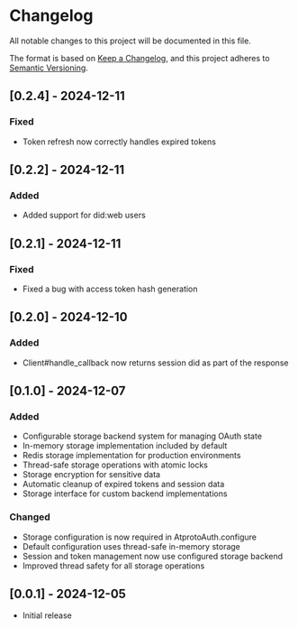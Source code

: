 # Changelog
All notable changes to this project will be documented in this file.

The format is based on [Keep a Changelog](https://keepachangelog.com/en/1.0.0/),
and this project adheres to [Semantic Versioning](https://semver.org/spec/v2.0.0.html).

## [0.2.4] - 2024-12-11
### Fixed
- Token refresh now correctly handles expired tokens

## [0.2.2] - 2024-12-11
### Added
- Added support for did:web users

## [0.2.1] - 2024-12-11
### Fixed
- Fixed a bug with access token hash generation

## [0.2.0] - 2024-12-10
### Added
- Client#handle_callback now returns session did as part of the response

## [0.1.0] - 2024-12-07

### Added
- Configurable storage backend system for managing OAuth state
- In-memory storage implementation included by default
- Redis storage implementation for production environments
- Thread-safe storage operations with atomic locks
- Storage encryption for sensitive data
- Automatic cleanup of expired tokens and session data
- Storage interface for custom backend implementations

### Changed
- Storage configuration is now required in AtprotoAuth.configure
- Default configuration uses thread-safe in-memory storage
- Session and token management now use configured storage backend
- Improved thread safety for all storage operations

## [0.0.1] - 2024-12-05

- Initial release
